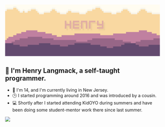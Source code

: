 ![](assets/banner.png)
 ---

## 👋 I'm Henry Langmack, a self-taught programmer.  
 
- 📍 I'm 14, and I'm currently living in New Jersey. 
- 🕒 I started programming around 2016 and was introduced by a cousin.
- 💻 Shortly after I started attending KidOYO during summers and have been doing some student-mentor work there since last summer.

![](https://komarev.com/ghpvc/?username=henry-lang&color=grey)
